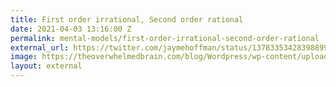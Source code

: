 ```yaml
---
title: First order irrational, Second order rational
date: 2021-04-03 13:16:00 Z
permalink: mental-models/first-order-irrational-second-order-rational
external_url: https://twitter.com/jaymehoffman/status/1378335342839889923
image: https://theoverwhelmedbrain.com/blog/Wordpress/wp-content/uploads/2014/07/irrational-behavior.jpg
layout: external
---
```


